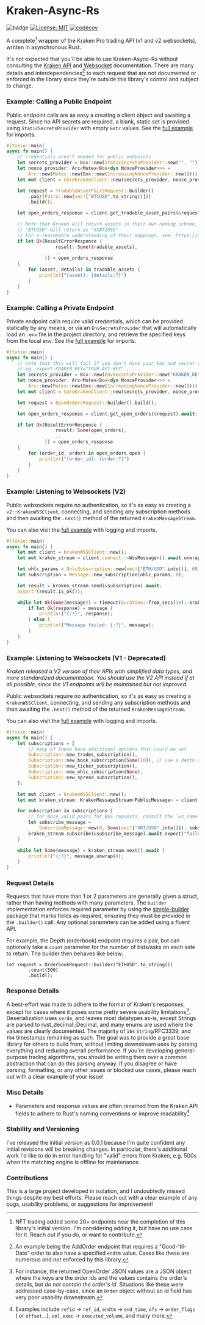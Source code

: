 # Kraken-Async-Rs

![badge](https://github.com/Brendan-Blanchard/kraken-async-rs/actions/workflows/main.yml/badge.svg) [![License: MIT](https://img.shields.io/badge/License-MIT-yellow.svg)](https://opensource.org/licenses/MIT) [![codecov](https://codecov.io/gh/Brendan-Blanchard/kraken-async-rs/graph/badge.svg?token=30Y7BIDSNK)](https://codecov.io/gh/Brendan-Blanchard/kraken-async-rs)

A complete[^4] wrapper of the Kraken Pro trading API (v1 and v2 websockets), written in asynchronous Rust.

It's not expected that you'll be able to use Kraken-Async-Rs without consulting
the [Kraken API](https://docs.kraken.com/rest/#section/General-Usage)
and [Websocket](https://docs.kraken.com/websockets/#overview)
documentation. There are many details and interdependencies[^2] to each request that are not documented or enforced in
the library since they're outside this library's control and subject to change.

### Example: Calling a Public Endpoint

Public endpoint calls are as easy a creating a client object and awaiting a request. Since no API secrets are required,
a blank, static set is provided using `StaticSecretsProvider` with empty `&str` values. See
the [full example](examples/live_public_endpoint_request.rs) for imports.

```rust
#[tokio::main]
async fn main() {
    // credentials aren't needed for public endpoints
    let secrets_provider = Box::new(StaticSecretsProvider::new("", ""));
    let nonce_provider: Arc<Mutex<Box<dyn NonceProvider>>> =
        Arc::new(Mutex::new(Box::new(IncreasingNonceProvider::new())));
    let mut client = CoreKrakenClient::new(secrets_provider, nonce_provider);

    let request = TradableAssetPairsRequest::builder()
        .pair(Pairs::new(vec!["BTCUSD".to_string()]))
        .build();

    let open_orders_response = client.get_tradable_asset_pairs(&request).await;

    // Note that Kraken will return assets in their own naming scheme, e.g. a request for
    // "BTCUSD" will return as "XXBTZUSD"
    // For a reasonable understanding of their mappings, see: https://gist.github.com/brendano257/975a395d73a6d7bb53e53d292534d6af
    if let Ok(ResultErrorResponse {
                  result: Some(tradable_assets),
                  ..
              }) = open_orders_response
    {
        for (asset, details) in tradable_assets {
            println!("{asset}: {details:?}")
        }
    }
}
```

### Example: Calling a Private Endpoint

Private endpoint calls require valid credentials, which can be provided statically by any means, or via an
`EnvSecretsProvider` that will automatically load an `.env` file in the project directory, and retrieve the specified
keys from the local env. See the [full example](examples/live_open_orders_request.rs) for imports.

```rust
#[tokio::main]
async fn main() {
    // note that this will fail if you don't have your key and secret set to these env vars
    // eg `export KRAKEN_KEY="YOUR-API-KEY"`, ...
    let secrets_provider = Box::new(EnvSecretsProvider::new("KRAKEN_KEY", "KRAKEN_SECRET"));
    let nonce_provider: Arc<Mutex<Box<dyn NonceProvider>>> =
        Arc::new(Mutex::new(Box::new(IncreasingNonceProvider::new())));
    let mut client = CoreKrakenClient::new(secrets_provider, nonce_provider);

    let request = OpenOrdersRequest::builder().build();

    let open_orders_response = client.get_open_orders(&request).await;

    if let Ok(ResultErrorResponse {
                  result: Some(open_orders),
                  ..
              }) = open_orders_response
    {
        for (order_id, order) in open_orders.open {
            println!("{order_id}: {order:?}")
        }
    }
}
```

### Example: Listening to Websockets (V2)

Public websockets require no authentication, so it's as easy as creating a `v2::KrakenWSSClient`, connecting, and
sending any subscription methods and then awaiting the `.next()` method of the returned `KrakenMessageStream`.

You can also visit the [full example](examples/live_wss_ohlc_v2.rs) with logging and imports.

```rust
#[tokio::main]
async fn main() {
    let mut client = KrakenWSSClient::new();
    let mut kraken_stream = client.connect::<WssMessage>().await.unwrap();

    let ohlc_params = OhlcSubscription::new(vec!["ETH/USD".into()], 60);
    let subscription = Message::new_subscription(ohlc_params, 0);

    let result = kraken_stream.send(&subscription).await;
    assert!(result.is_ok());

    while let Ok(Some(message)) = timeout(Duration::from_secs(10), kraken_stream.next()).await {
        if let Ok(response) = message {
            println!("{:?}", response);
        } else {
            println!("Message failed: {:?}", message);
        }
    }
}
```

### Example: Listening to Websockets (V1 - Deprecated)

_Kraken released a V2 version of their APIs with simplified data types, and more standardized documentation.
You should use the V2 API instead if at all possible, since the V1 endpoints will be maintained but not improved._

Public websockets require no authentication, so it's as easy as creating a `KrakenWSSClient`, connecting, and sending
any subscription methods and then awaiting the `.next()` method of the returned `KrakenMessageStream`.

You can also visit the [full example](examples/live_public_wss_listening.rs) with logging and imports.

```rust
#[tokio::main]
async fn main() {
    let subscriptions = [
        // many of these have additional options that could be set
        Subscription::new_trades_subscription(),
        Subscription::new_book_subscription(Some(10)), // use a depth of 10 for simplicity
        Subscription::new_ticker_subscription(),
        Subscription::new_ohlc_subscription(None),
        Subscription::new_spread_subscription(),
    ];

    let mut client = KrakenWSSClient::new();
    let mut kraken_stream: KrakenMessageStream<PublicMessage> = client.connect().await.unwrap();

    for subscription in subscriptions {
        // for more valid pairs for WSS requests, consult the `ws_name` field of `get_tradable_asset_pairs`
        let subscribe_message =
            SubscribeMessage::new(0, Some(vec!["XBT/USD".into()]), subscription);
        kraken_stream.subscribe(&subscribe_message).await.expect("failed to subscribe");
    }

    while let Some(message) = kraken_stream.next().await {
        println!("{:?}", message.unwrap());
    }
}
```

### Request Details

Requests that have more than 1 or 2 parameters are generally given a struct, rather than having methods with many
parameters. The `builder` implementation enforces required parameter by using
the [simple-builder](https://crates.io/crates/simple-builder) package that marks
fields as required, ensuring they must be provided in the `.builder()` call. Any optional parameters can be added using
a fluent API.

For example, the Depth (orderbook) endpoint requires a pair, but can optionally take a `count` parameter for the number
of bids/asks on each side to return. The builder then behaves like below:

```
let request = OrderbookRequest::builder("ETHUSD".to_string())
        .count(500)
        .build();
```

### Response Details

A best-effort was made to adhere to the format of Kraken's responses, except for cases where it poses some pretty
severe usability limitations[^1]. Deserialization uses `serde`, and leaves most datatypes as-is, except Strings are
parsed to rust_decimal::Decimal, and many enums are used where the values are clearly documented. The majority of `i64`
`String`/RFC3339, and `f64` timestamps remaining as such. The goal was to provide a great base library for others to
build
from, without limiting downstream uses by parsing everything and reducing overall performance. If you're developing
general-purpose trading algorithms, you should be writing them over a common abstraction that can do this parsing
anyway.
If you disagree or have parsing, formatting, or any other issues or blocked use cases, please reach out with a clear
example of your issue!

### Misc Details

- Parameters and response values are often renamed from the Kraken API fields to adhere to Rust's naming conventions or
  improve readability[^3]

### Stability and Versioning

I've released the initial version as 0.0.1 because I'm quite confident any initial revisions will be breaking changes.
In particular, there's additional work I'd like to do in error handling for "valid" errors from Kraken, e.g. 500s when
the matching engine is offline for maintenance.

### Contributions

This is a large project developed in isolation, and I undoubtedly missed things despite my best efforts. Please reach
out with a clear example of any bugs, usability problems, or suggestions for improvement!

[^1]: For instance, the returned OpenOrder JSON values are a JSON object where the keys are the order ids and the
values contains the order's details, but *do not contain the order's id*. Situations like these were addressed
case-by-case, since an `Order` object without an id field has very poor usability downstream.

[^2]: An example being the AddOrder endpoint that requires a "Good-'til-Date" order to also have a specified `endtm`
value. Cases like these are numerous and *not* enforced by this library.

[^3]: Examples include `refid` -> `ref_id`, `endtm` -> `end_time`, `ofs` -> `order_flags` (
or `offset`...), `vol_exec` -> `executed_volume`, and many more.

[^4]: NFT trading added some 20+ endpoints near the completion of this library's initial version. I'm considering adding
it, but have no use case for it. Reach out if you do, or want to contribute.